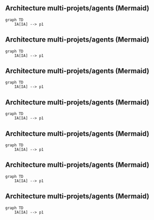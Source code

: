 
## Architecture multi-projets/agents (Mermaid)
```mermaid
graph TD
    IA[IA] --> p1
```

## Architecture multi-projets/agents (Mermaid)
```mermaid
graph TD
    IA[IA] --> p1
```

## Architecture multi-projets/agents (Mermaid)
```mermaid
graph TD
    IA[IA] --> p1
```

## Architecture multi-projets/agents (Mermaid)
```mermaid
graph TD
    IA[IA] --> p1
```

## Architecture multi-projets/agents (Mermaid)
```mermaid
graph TD
    IA[IA] --> p1
```

## Architecture multi-projets/agents (Mermaid)
```mermaid
graph TD
    IA[IA] --> p1
```

## Architecture multi-projets/agents (Mermaid)
```mermaid
graph TD
    IA[IA] --> p1
```
